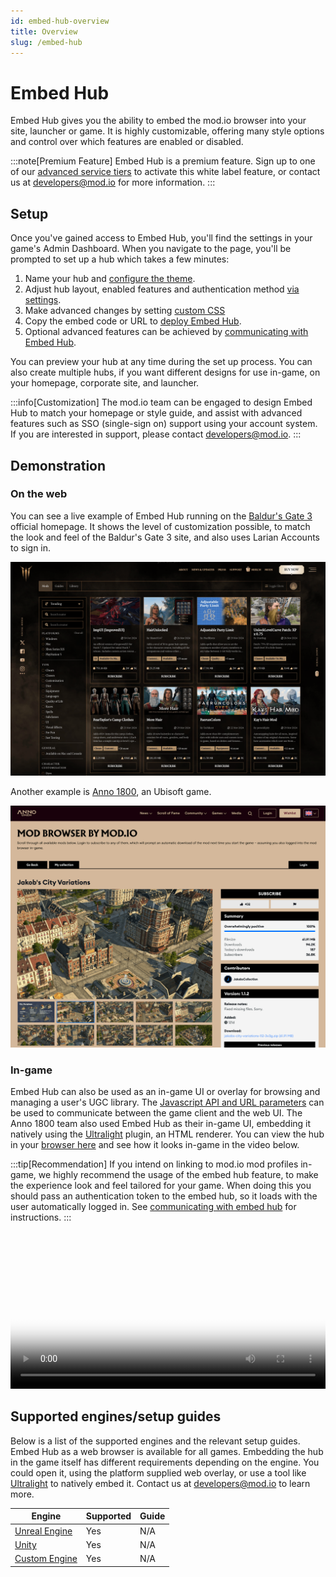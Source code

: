 ```yaml
---
id: embed-hub-overview
title: Overview
slug: /embed-hub
---
```


# Embed Hub

Embed Hub gives you the ability to embed the mod.io browser into your site, launcher or game. It is highly customizable, offering many style options and control over which features are enabled or disabled.

:::note[Premium Feature]
Embed Hub is a premium feature. Sign up to one of our [advanced service tiers](https://mod.io/pricing) to activate this white label feature, or contact us at developers@mod.io for more information.
:::

## Setup

Once you've gained access to Embed Hub, you'll find the settings in your game's Admin Dashboard. When you navigate to the page, you'll be prompted to set up a hub which takes a few minutes:

1. Name your hub and [configure the theme](/embed-hub/theme).
2. Adjust hub layout, enabled features and authentication method [via settings](/embed-hub/settings).
3. Make advanced changes by setting [custom CSS](/embed-hub/custom-css)
4. Copy the embed code or URL to [deploy Embed Hub](/embed-hub/deployment).
5. Optional advanced features can be achieved by [communicating with Embed Hub](/embed-hub/communication).

You can preview your hub at any time during the set up process. You can also create multiple hubs, if you want different designs for use in-game, on your homepage, corporate site, and launcher.

:::info[Customization]
The mod.io team can be engaged to design Embed Hub to match your homepage or style guide, and assist with advanced features such as SSO (single-sign on) support using your account system. If you are interested in support, please contact developers@mod.io.
:::

## Demonstration

### On the web

You can see a live example of Embed Hub running on the [Baldur's Gate 3](https://baldursgate3.game/mods#/) official homepage. It shows the level of customization possible, to match the look and feel of the Baldur's Gate 3 site, and also uses Larian Accounts to sign in.

![Baldur's Gate 3 embed hub](img/embed_hub_demo_baldurs_gate_3.png)

Another example is [Anno 1800](https://www.anno-union.com/mods/), an Ubisoft game.

![Anno 1800 embed hub](img/embed_hub_demo_anno_1800.png)

### In-game

Embed Hub can also be used as an in-game UI or overlay for browsing and managing a user's UGC library. The [Javascript API and URL parameters](/embed-hub/communication) can be used to communicate between the game client and the web UI. The Anno 1800 team also used Embed Hub as their in-game UI, embedding it natively using the [Ultralight](https://ultralig.ht) plugin, an HTML renderer. You can view the hub in your [browser here](https://anno1800.modhub.io/) and see how it looks in-game in the video below.

:::tip[Recommendation]
If you intend on linking to mod.io mod profiles in-game, we highly recommend the usage of the embed hub feature, to make the experience look and feel tailored for your game. When doing this you should pass an authentication token to the embed hub, so it loads with the user automatically logged in. See [communicating with embed hub](/embed-hub/communication#authentication) for instructions.
:::

<video width="100%" height="auto" controls poster="/video/embed_hub_demo_anno_1800_poster.jpg">
  <source src="/video/embed_hub_demo_anno_1800.mp4" type="video/mp4" />
</video>

## Supported engines/setup guides

Below is a list of the supported engines and the relevant setup guides. Embed Hub as a web browser is available for all games. Embedding the hub in the game itself has different requirements depending on the engine. You could open it, using the platform supplied web overlay, or use a tool like [Ultralight](https://ultralig.ht) to natively embed it. Contact us at developers@mod.io to learn more.

| Engine    | Supported | Guide |
| -------- | ------- | ------- |
| [Unreal Engine](/unreal)  | Yes    | N/A   |
| [Unity](/unity) | Yes    | N/A   |
| [Custom Engine](/cppsdk)   | Yes    | N/A   |
